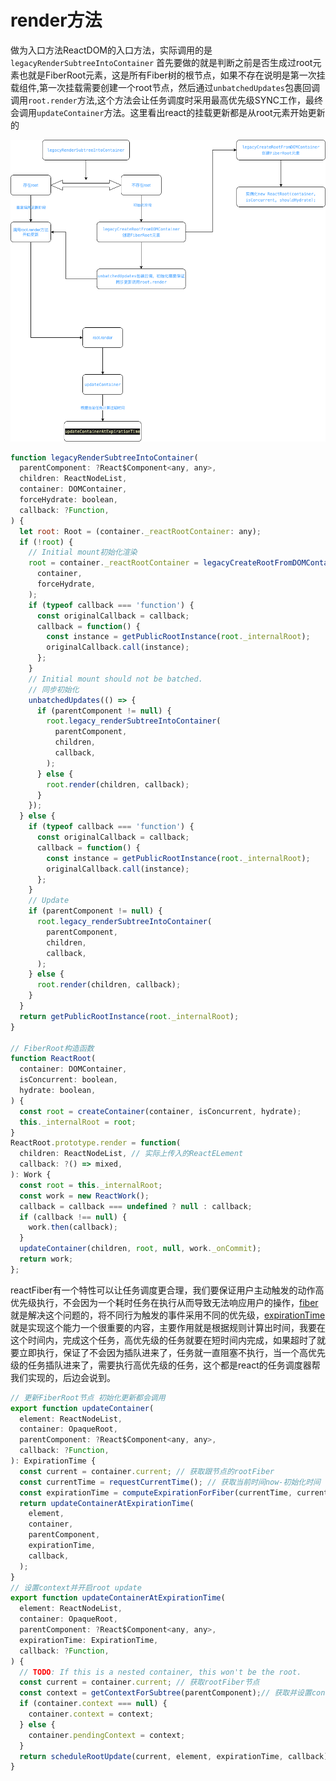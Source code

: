 # render方法

做为入口方法ReactDOM的入口方法，实际调用的是`legacyRenderSubtreeIntoContainer`
首先要做的就是判断之前是否生成过root元素也就是FiberRoot元素，这是所有Fiber树的根节点，如果不存在说明是第一次挂载组件,第一次挂载需要创建一个root节点，然后通过`unbatchedUpdates`包裹回调调用`root.render`方法,这个方法会让任务调度时采用最高优先级SYNC工作，最终会调用`updateContainer`方法。这里看出react的挂载更新都是从root元素开始更新的

![render流程](./render.drawio.png)

```js
function legacyRenderSubtreeIntoContainer(
  parentComponent: ?React$Component<any, any>,
  children: ReactNodeList,
  container: DOMContainer,
  forceHydrate: boolean,
  callback: ?Function,
) {
  let root: Root = (container._reactRootContainer: any);
  if (!root) {
    // Initial mount初始化渲染
    root = container._reactRootContainer = legacyCreateRootFromDOMContainer(
      container,
      forceHydrate,
    );
    if (typeof callback === 'function') {
      const originalCallback = callback;
      callback = function() {
        const instance = getPublicRootInstance(root._internalRoot);
        originalCallback.call(instance);
      };
    }
    // Initial mount should not be batched.
    // 同步初始化
    unbatchedUpdates(() => {
      if (parentComponent != null) {
        root.legacy_renderSubtreeIntoContainer(
          parentComponent,
          children,
          callback,
        );
      } else {
        root.render(children, callback);
      }
    });
  } else {
    if (typeof callback === 'function') {
      const originalCallback = callback;
      callback = function() {
        const instance = getPublicRootInstance(root._internalRoot);
        originalCallback.call(instance);
      };
    }
    // Update
    if (parentComponent != null) {
      root.legacy_renderSubtreeIntoContainer(
        parentComponent,
        children,
        callback,
      );
    } else {
      root.render(children, callback);
    }
  }
  return getPublicRootInstance(root._internalRoot);
}

// FiberRoot构造函数
function ReactRoot(
  container: DOMContainer,
  isConcurrent: boolean,
  hydrate: boolean,
) {
  const root = createContainer(container, isConcurrent, hydrate);
  this._internalRoot = root;
}
ReactRoot.prototype.render = function(
  children: ReactNodeList, // 实际上传入的ReactELement
  callback: ?() => mixed,
): Work {
  const root = this._internalRoot;
  const work = new ReactWork();
  callback = callback === undefined ? null : callback;
  if (callback !== null) {
    work.then(callback);
  }
  updateContainer(children, root, null, work._onCommit);
  return work;
};
```

reactFiber有一个特性可以让任务调度更合理，我们要保证用户主动触发的动作高优先级执行，不会因为一个耗时任务在执行从而导致无法响应用户的操作，[fiber](fiber.md)就是解决这个问题的，将不同行为触发的事件采用不同的优先级，[expirationTime](expirationTime.md)就是实现这个能力一个很重要的内容，主要作用就是根据规则计算出时间，我要在这个时间内，完成这个任务，高优先级的任务就要在短时间内完成，如果超时了就要立即执行，保证了不会因为插队进来了，任务就一直阻塞不执行，当一个高优先级的任务插队进来了，需要执行高优先级的任务，这个都是react的任务调度器帮我们实现的，后边会说到。


```js
// 更新FiberRoot节点 初始化更新都会调用
export function updateContainer(
  element: ReactNodeList,
  container: OpaqueRoot,
  parentComponent: ?React$Component<any, any>,
  callback: ?Function,
): ExpirationTime {
  const current = container.current; // 获取跟节点的rootFiber
  const currentTime = requestCurrentTime(); // 获取当前时间now-初始化时间
  const expirationTime = computeExpirationForFiber(currentTime, current); // 初始化时是SYNC也就是最大优先级
  return updateContainerAtExpirationTime(
    element,
    container,
    parentComponent,
    expirationTime,
    callback,
  );
}
// 设置context并开启root update
export function updateContainerAtExpirationTime(
  element: ReactNodeList,
  container: OpaqueRoot,
  parentComponent: ?React$Component<any, any>,
  expirationTime: ExpirationTime,
  callback: ?Function,
) {
  // TODO: If this is a nested container, this won't be the root.
  const current = container.current; // 获取rootFiber节点
  const context = getContextForSubtree(parentComponent);// 获取并设置context
  if (container.context === null) {
    container.context = context;
  } else {
    container.pendingContext = context;
  }
  return scheduleRootUpdate(current, element, expirationTime, callback);
}
```

